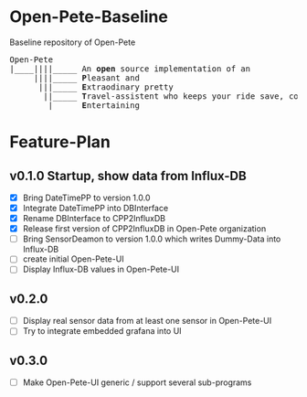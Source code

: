 # Open-Pete-Baseline
Baseline repository of Open-Pete

<pre>
Open-Pete
|____||||_____ An <b>open</b> source implementation of an
     ||||_____ <b>P</b>leasant and 
      |||_____ <b>E</b>xtraodinary pretty 
       ||_____ <b>T</b>ravel-assistent who keeps your ride save, cozy and 
        |_____ <b>E</b>ntertaining
</pre>   

# Feature-Plan

## v0.1.0 Startup, show data from Influx-DB

- [x] Bring DateTimePP to version 1.0.0
- [x] Integrate DateTimePP into DBInterface
- [x] Rename DBInterface to CPP2InfluxDB
- [x] Release first version of CPP2InfluxDB in Open-Pete organization
- [ ] Bring SensorDeamon to version 1.0.0 which writes Dummy-Data into Influx-DB
- [ ] create initial Open-Pete-UI
- [ ] Display Influx-DB values in Open-Pete-UI

## v0.2.0 
- [ ] Display real sensor data from at least one sensor in Open-Pete-UI
- [ ] Try to integrate embedded grafana into UI

## v0.3.0
- [ ] Make Open-Pete-UI generic / support several sub-programs
